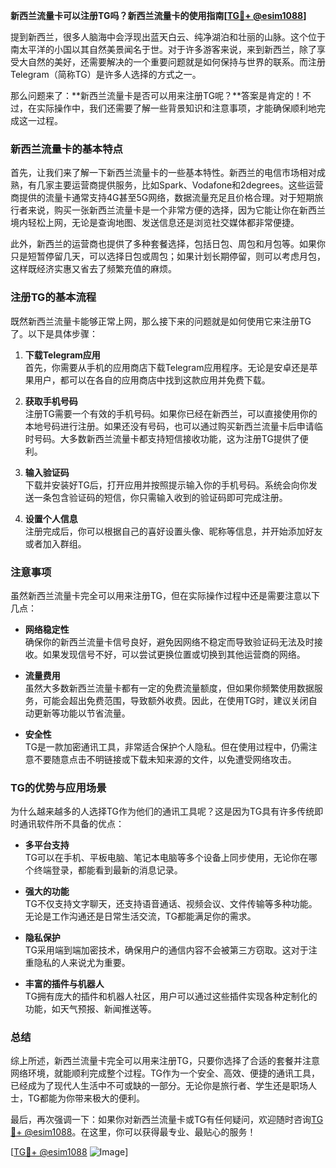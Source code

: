 **新西兰流量卡可以注册TG吗？新西兰流量卡的使用指南[[TG💪+ @esim1088](https://t.me/s/esim1088)]**

提到新西兰，很多人脑海中会浮现出蓝天白云、纯净湖泊和壮丽的山脉。这个位于南太平洋的小国以其自然美景闻名于世。对于许多游客来说，来到新西兰，除了享受大自然的美好，还需要解决的一个重要问题就是如何保持与世界的联系。而注册Telegram（简称TG）是许多人选择的方式之一。

那么问题来了：**新西兰流量卡是否可以用来注册TG呢？**答案是肯定的！不过，在实际操作中，我们还需要了解一些背景知识和注意事项，才能确保顺利地完成这一过程。

### 新西兰流量卡的基本特点

首先，让我们来了解一下新西兰流量卡的一些基本特性。新西兰的电信市场相对成熟，有几家主要运营商提供服务，比如Spark、Vodafone和2degrees。这些运营商提供的流量卡通常支持4G甚至5G网络，数据流量充足且价格合理。对于短期旅行者来说，购买一张新西兰流量卡是一个非常方便的选择，因为它能让你在新西兰境内轻松上网，无论是查询地图、发送信息还是浏览社交媒体都非常便捷。

此外，新西兰的运营商也提供了多种套餐选择，包括日包、周包和月包等。如果你只是短暂停留几天，可以选择日包或周包；如果计划长期停留，则可以考虑月包，这样既经济实惠又省去了频繁充值的麻烦。

### 注册TG的基本流程

既然新西兰流量卡能够正常上网，那么接下来的问题就是如何使用它来注册TG了。以下是具体步骤：

1. **下载Telegram应用**  
   首先，你需要从手机的应用商店下载Telegram应用程序。无论是安卓还是苹果用户，都可以在各自的应用商店中找到这款应用并免费下载。

2. **获取手机号码**  
   注册TG需要一个有效的手机号码。如果你已经在新西兰，可以直接使用你的本地号码进行注册。如果还没有号码，也可以通过购买新西兰流量卡后申请临时号码。大多数新西兰流量卡都支持短信接收功能，这为注册TG提供了便利。

3. **输入验证码**  
   下载并安装好TG后，打开应用并按照提示输入你的手机号码。系统会向你发送一条包含验证码的短信，你只需输入收到的验证码即可完成注册。

4. **设置个人信息**  
   注册完成后，你可以根据自己的喜好设置头像、昵称等信息，并开始添加好友或者加入群组。

### 注意事项

虽然新西兰流量卡完全可以用来注册TG，但在实际操作过程中还是需要注意以下几点：

- **网络稳定性**  
  确保你的新西兰流量卡信号良好，避免因网络不稳定而导致验证码无法及时接收。如果发现信号不好，可以尝试更换位置或切换到其他运营商的网络。

- **流量费用**  
  虽然大多数新西兰流量卡都有一定的免费流量额度，但如果你频繁使用数据服务，可能会超出免费范围，导致额外收费。因此，在使用TG时，建议关闭自动更新等功能以节省流量。

- **安全性**  
  TG是一款加密通讯工具，非常适合保护个人隐私。但在使用过程中，仍需注意不要随意点击不明链接或下载未知来源的文件，以免遭受网络攻击。

### TG的优势与应用场景

为什么越来越多的人选择TG作为他们的通讯工具呢？这是因为TG具有许多传统即时通讯软件所不具备的优点：

- **多平台支持**  
  TG可以在手机、平板电脑、笔记本电脑等多个设备上同步使用，无论你在哪个终端登录，都能看到最新的消息记录。

- **强大的功能**  
  TG不仅支持文字聊天，还支持语音通话、视频会议、文件传输等多种功能。无论是工作沟通还是日常生活交流，TG都能满足你的需求。

- **隐私保护**  
  TG采用端到端加密技术，确保用户的通信内容不会被第三方窃取。这对于注重隐私的人来说尤为重要。

- **丰富的插件与机器人**  
  TG拥有庞大的插件和机器人社区，用户可以通过这些插件实现各种定制化的功能，如天气预报、新闻推送等。

### 总结

综上所述，新西兰流量卡完全可以用来注册TG，只要你选择了合适的套餐并注意网络环境，就能顺利完成整个过程。TG作为一个安全、高效、便捷的通讯工具，已经成为了现代人生活中不可或缺的一部分。无论你是旅行者、学生还是职场人士，TG都能为你带来极大的便利。

最后，再次强调一下：如果你对新西兰流量卡或TG有任何疑问，欢迎随时咨询[TG💪+ @esim1088](https://t.me/s/esim1088)。在这里，你可以获得最专业、最贴心的服务！

[[TG💪+ @esim1088](https://t.me/s/esim1088) ![Image](https://i.postimg.cc/4NQfJmqS/Snipaste-2025-05-13-00-14-12.png)]